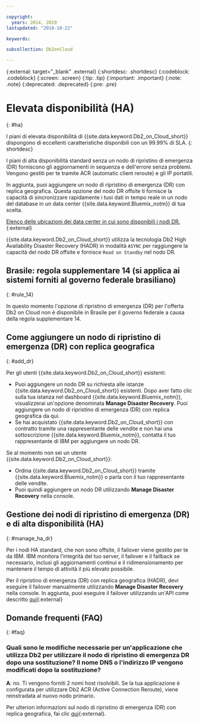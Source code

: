 ```yaml
---

copyright:
  years: 2014, 2019
lastupdated: "2018-10-22"

keywords: 

subcollection: Db2onCloud

---
```


<!-- Attribute definitions --> 
{:external: target="_blank" .external}
{:shortdesc: .shortdesc}
{:codeblock: .codeblock}
{:screen: .screen}
{:tip: .tip}
{:important: .important}
{:note: .note}
{:deprecated: .deprecated}
{:pre: .pre}

# Elevata disponibilità (HA)
{: #ha}

I piani di elevata disponibilità di {{site.data.keyword.Db2_on_Cloud_short}} dispongono di eccellenti caratteristiche disponibili con un 99.99% di SLA. 
{: shortdesc}

I piani di alta disponibilità standard senza un nodo di ripristino di emergenza (DR) forniscono gli aggiornamenti in sequenza e dell'errore senza problemi. Vengono gestiti per te tramite ACR (automatic client reroute) e gli IP portatili.

In aggiunta, puoi aggiungere un nodo di ripristino di emergenza (DR) con replica geografica. Questa opzione del nodo DR offsite ti fornisce la capacità di sincronizzare rapidamente i tuoi dati in tempo reale in un nodo del database in un data center {{site.data.keyword.Bluemix_notm}} di tua scelta. 

[Elenco delle ubicazioni dei data center in cui sono disponibili i nodi DR.](https://developer.ibm.com/answers/questions/366888/what-locations-cities-or-countries-is-dashdb-avail.html){:external}

{{site.data.keyword.Db2_on_Cloud_short}} utilizza la tecnologia Db2 High Availability Disaster Recovery (HADR) in modalità `ASYNC` per raggiungere la capacità del nodo DR offsite e fornisce `Read on Standby` nel nodo DR.

## **Brasile: regola supplementare 14** (si applica ai sistemi forniti al governo federale brasiliano)
{: #rule_14}

In questo momento l'opzione di ripristino di emergenza (DR) per l'offerta Db2 on Cloud non è disponibile in Brasile per il governo federale a causa della regola supplementare 14.

## Come aggiungere un nodo di ripristino di emergenza (DR) con replica geografica
{: #add_dr}

Per gli utenti {{site.data.keyword.Db2_on_Cloud_short}} esistenti:
 * Puoi aggiungere un nodo DR su richiesta alle istanze {{site.data.keyword.Db2_on_Cloud_short}} esistenti. Dopo aver fatto clic sulla tua istanza nel dashboard {{site.data.keyword.Bluemix_notm}}, visualizzerai un'opzione denominata **Manage Disaster Recovery**. Puoi aggiungere un nodo di ripristino di emergenza (DR) con replica geografica da qui.
 * Se hai acquistato {{site.data.keyword.Db2_on_Cloud_short}} con contratto tramite una rappresentante delle vendite e non hai una sottoscrizione {{site.data.keyword.Bluemix_notm}}, contatta il tuo rappresentante di IBM per aggiungere un nodo DR.

Se al momento non sei un utente {{site.data.keyword.Db2_on_Cloud_short}}:
 * Ordina {{site.data.keyword.Db2_on_Cloud_short}} tramite {{site.data.keyword.Bluemix_notm}} o parla con il tuo rappresentante delle vendite.
 * Puoi quindi aggiungere un nodo DR utilizzando **Manage Disaster Recovery** nella console.
<!--- Through the web console, you can also add a disaster recovery (DR) node located in a datacenter of your choice. -->

## Gestione dei nodi di ripristino di emergenza (DR) e di alta disponibilità (HA)
{: #manage_ha_dr}

Per i nodi HA standard, che non sono offsite, il failover viene gestito per te da IBM. IBM monitora l'integrità del tuo server, il failover e il failback se necessario, inclusi gli aggiornamenti continui e il ridimensionamento per mantenere il tempo di attività il più elevato possibile.

Per il ripristino di emergenza (DR) con replica geografica (HADR), devi eseguire il failover manualmente utilizzando **Manage Disaster Recovery** nella console. In aggiunta, puoi eseguire il failover utilizzando un'API come descritto [qui](https://developer.ibm.com/answers/questions/457901/where-can-i-find-api-documentation-for-db2-on-clou.html){:external}

## Domande frequenti (FAQ)
{: #faq}

### Quali sono le modifiche necessarie per un'applicazione che utilizza Db2 per utilizzare il nodo di ripristino di emergenza DR dopo una sostituzione? Il nome DNS o l'indirizzo IP vengono modificati dopo la sostituzione?

**A**: no. Ti vengono forniti 2 nomi host risolvibili. Se la tua applicazione è configurata per utilizzare Db2 ACR (Active Connection Reroute), viene reinstradata al nuovo nodo primario.

Per ulteriori informazioni sul nodo di ripristino di emergenza (DR) con replica geografica, fai clic [qui](https://developer.ibm.com/answers/questions/458385/frequently-asked-questions-for-db2-on-cloud-hadr-g.html){:external}.
